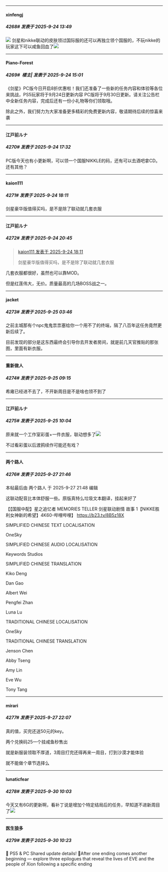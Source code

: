 ﻿
*****

####  xinfengj  
##### 4268#       发表于 2025-9-24 13:49

<img src="https://p.sda1.dev/27/01c015185b8b08c9755b19910fd09323/CMP_20250924134749088.jpg" referrerpolicy="no-referrer">
剑星和nikke联动的皮肤领过国际服的还可以再独立领个国服的，不玩nikke的玩家这下可以咸鱼回血了<img src="https://static.stage1st.com/image/smiley/face2017/032.png" referrerpolicy="no-referrer">


*****

####  Piano-Forest  
##### 4269#         楼主| 发表于 2025-9-24 15:01

《剑星》PC版今日开启8折优惠啦！我们还准备了一些新的任务内容和体验等各位来挑战，PS5玩家将于9月24日更新内容 PC版将于9月30日更新。请关注公告栏中全新任务内容，完成后还有一份小礼物等你们领取哦。 

除此之外，我们努力为大家准备更多精彩的免费更新内容，敬请期待后续的惊喜来袭


*****

####  江戸前ルナ  
##### 4270#       发表于 2025-9-24 17:32

PC版今天也有小更新啊，可以领一个国服NIKKLE的码，还有可以去酒吧拿CD。还有其他？


*****

####  kaion111  
##### 4271#       发表于 2025-9-24 18:11

剑星豪华版值得买吗，是不是除了联动就几套衣服


*****

####  江戸前ルナ  
##### 4272#       发表于 2025-9-24 20:45

<blockquote><a href="httphttps://stage1st.com/2b/forum.php?mod=redirect&amp;goto=findpost&amp;pid=68482704&amp;ptid=1978008" target="_blank">kaion111 发表于 2025-9-24 18:11</a>

剑星豪华版值得买吗，是不是除了联动就几套衣服</blockquote>
几套衣服都很好，虽然也可以靠MOD。

但是红莲伟大，无价。质量最高的几场BOSS战之一。


*****

####  jacket  
##### 4273#       发表于 2025-9-25 03:46

之前主城那有个npc鬼鬼祟祟塞给你一个用不了的终端，隔了八百年这任务竟然更新后续了。

目前发现的部分是这东西最终会引导你去开发者房间，就是前几天官推贴的那张图，里面有新衣服。


*****

####  重新做人  
##### 4274#       发表于 2025-9-25 09:15

希雍已经进不去了，不开新周目是不是啥也领不到了


*****

####  江戸前ルナ  
##### 4275#       发表于 2025-9-25 10:04

原来就一个工作室彩蛋+一件衣服，联动想多了<img src="https://static.stage1st.com/image/smiley/face2017/018.png" referrerpolicy="no-referrer">

不过看彩蛋以后渡鸦续作可能还有戏？


*****

####  两个路人  
##### 4276#       发表于 2025-9-27 21:46

 本帖最后由 两个路人 于 2025-9-27 21:48 编辑 

这联动配音比本体舒服一些。原版真特么垃圾文本翻译，挂起来好了

【【国服中配】星之追忆者 MEMORIES TELLER 剑星联动剧情 故事 1【NIKKE胜利女神新的希望】4K60-哔哩哔哩】 https://b23.tv/8B5z18X

SIMPLIFIED CHINESE TEXT LOCALISATION

OneSky

SIMPLIFIED CHINESE AUDIO LOCALISATION

Keywords Studios

SIMPLIFIED CHINESE TRANSLATION

Kiko Deng

Dan Gao

Albert Wei

Pengfei Zhan

Luna Lu

TRADITIONAL CHINESE LOCALISATION

OneSky

TRADITIONAL CHINESE TRANSLATION

Jenson Chen

Abby Tseng

Amy Lin

Eve Wu

Tony Tang


*****

####  mirari  
##### 4277#       发表于 2025-9-27 22:07

真的值，买完还送50元的key。

两个兑换码25一个挂咸鱼秒售出

就是新服装领取不厚道，3周目打完还得再来一周目，打到沙漠才能体验

就不能做个章节选择么


*****

####  lunaticfear  
##### 4278#       发表于 2025-9-30 10:03

今天又有6G的更新啊，看补丁说是增加个特定结局后的任务，早知道不进新周目了<img src="https://static.stage1st.com/image/smiley/face2017/002.png" referrerpolicy="no-referrer">


*****

####  医生狼多  
##### 4279#       发表于 2025-9-30 10:23

🔶 PS5 &amp; PC Shared update details!
🔸After one ending comes another beginning — explore three epilogues that reveal the lives of EVE and the people of Xion following a specific ending


